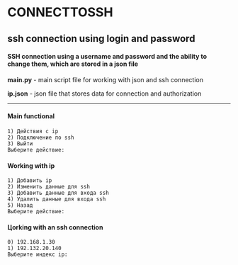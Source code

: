 # CONNECTTOSSH
## ssh connection using login and password
#### SSH connection using a username and password and the ability to change them, which are stored in a json file
**main.py** - main script file for working with json and ssh connection

**ip.json** - json file that stores data for connection and authorization

---
#### Main functional

```
1) Действия с ip     
2) Подключение по ssh
3) Выйти
Выберите действие:
```

#### Working with ip

```
1) Добавить ip
2) Изменить данные для ssh      
3) Добавить данные для входа ssh
4) Удалить данные для входа ssh 
5) Назад
Выберите действие:
```

#### Цorking with an ssh connection

```
0) 192.168.1.30
1) 192.132.20.140
Выберите индекс ip:
```